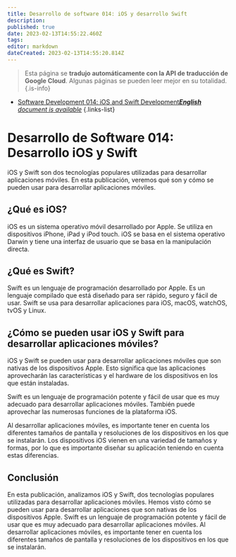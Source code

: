 ```yaml
---
title: Desarrollo de software 014: iOS y desarrollo Swift
description: 
published: true
date: 2023-02-13T14:55:22.460Z
tags: 
editor: markdown
dateCreated: 2023-02-13T14:55:20.814Z
---
```


> Esta página se **tradujo automáticamente con la API de traducción de Google Cloud**.
Algunas páginas se pueden leer mejor en su totalidad.{.is-info}



- [Software Development 014: iOS and Swift Development***English** document is available*](/en/Knowledge-base/Software-Development/Learning/software-development-014-ios-and-swift-development)
{.links-list}


# Desarrollo de Software 014: Desarrollo iOS y Swift

iOS y Swift son dos tecnologías populares utilizadas para desarrollar aplicaciones móviles. En esta publicación, veremos qué son y cómo se pueden usar para desarrollar aplicaciones móviles.

## ¿Qué es iOS?

iOS es un sistema operativo móvil desarrollado por Apple. Se utiliza en dispositivos iPhone, iPad y iPod touch. iOS se basa en el sistema operativo Darwin y tiene una interfaz de usuario que se basa en la manipulación directa.

## ¿Qué es Swift?

Swift es un lenguaje de programación desarrollado por Apple. Es un lenguaje compilado que está diseñado para ser rápido, seguro y fácil de usar. Swift se usa para desarrollar aplicaciones para iOS, macOS, watchOS, tvOS y Linux.

## ¿Cómo se pueden usar iOS y Swift para desarrollar aplicaciones móviles?

iOS y Swift se pueden usar para desarrollar aplicaciones móviles que son nativas de los dispositivos Apple. Esto significa que las aplicaciones aprovecharán las características y el hardware de los dispositivos en los que están instaladas.

Swift es un lenguaje de programación potente y fácil de usar que es muy adecuado para desarrollar aplicaciones móviles. También puede aprovechar las numerosas funciones de la plataforma iOS.

Al desarrollar aplicaciones móviles, es importante tener en cuenta los diferentes tamaños de pantalla y resoluciones de los dispositivos en los que se instalarán. Los dispositivos iOS vienen en una variedad de tamaños y formas, por lo que es importante diseñar su aplicación teniendo en cuenta estas diferencias.

## Conclusión

En esta publicación, analizamos iOS y Swift, dos tecnologías populares utilizadas para desarrollar aplicaciones móviles. Hemos visto cómo se pueden usar para desarrollar aplicaciones que son nativas de los dispositivos Apple. Swift es un lenguaje de programación potente y fácil de usar que es muy adecuado para desarrollar aplicaciones móviles. Al desarrollar aplicaciones móviles, es importante tener en cuenta los diferentes tamaños de pantalla y resoluciones de los dispositivos en los que se instalarán.